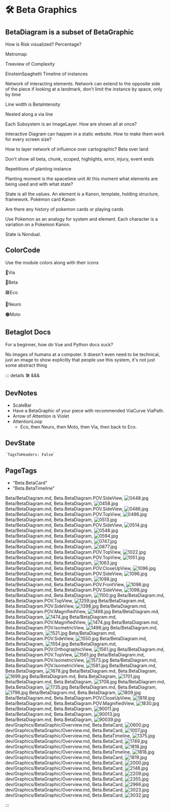 
# 🛠 <beta>Beta Graphics</beta>

## BetaDiagram is a subset of BetaGraphic

How is Risk visualized?
Percentage?

Metromap

Treeview of Complexity

EinsteinSpaghetti Timeline of instances

Network of interacting elements. Network can extend to the opposite side of the piece if looking at a landmark, don't limit the instance by space, only by time

Line width is BetaIntensity

Nested along a via line

Each Subsystem is an ImageLayer. How are shown all at once?

Interactive Diagram can happen in a static website. How to make them work for every screen size?

How to layer network of influence over cartographic? Beta over land

Don't show all beta, chunk, scoped, highlights, error, injury, event ends

Repetitions of planting instance

Planting moment is the spacetime unit
At this moment what elements are being used and with what state?

State is all the values. An element is a Kanon, template, holding structure, framework. Pokémon card Kanon

Are there any history of pokemon cards or playing cards

Use Pokemon as an analogy for system and element. Each character is a variation on a Pokemon Kanon.

State is Nondual.

## ColorCode

Use the module colors along with their icons

🔻<via>Via</via>

🔷<beta>Beta</beta>

🟩<eko>Eco</eko>

💜<neuro>Neuro</neuro>

🟠<moto>Moto</moto>

## Betaglot Docs

For a beginner, how do Vue and Python docs suck?

No images of humans at a computer. It doesn't even need to be technical, just an image to show explicitly that people use this system, it's not just some abstract thing

::: details 🛠 <dev>&&&</dev>

## DevNotes

- ScaleBar
- Have a BetaGraphic of your piece with recommended ViaCurve ViaPath.
- Arrow of Attention is Violet
- AttentionLoop
    - Eco, then Neuro, then Moto, then Via, then back to Eco.

## DevState

```py
`TagsToHeaders: False`
```

<h2>PageTags</h2>

- "Beta.BetaCard"
- "Beta.BetaTimeline"

Beta/BetaDiagram.md, <dev>Beta.BetaDiagram.POV.SideView</dev>, ![0448.jpg](/PaperPhoto/0448.jpg)
Beta/BetaDiagram.md, <dev>Beta.BetaDiagram</dev>, ![0458.jpg](/PaperPhoto/0458.jpg)
Beta/BetaDiagram.md, <dev>Beta.BetaDiagram.POV.SideView</dev>, ![0486.jpg](/PaperPhoto/0486.jpg)
Beta/BetaDiagram.md, <dev>Beta.BetaDiagram.POV.TopView</dev>, ![0486.jpg](/PaperPhoto/0486.jpg)
Beta/BetaDiagram.md, <dev>Beta.BetaDiagram</dev>, ![0513.jpg](/PaperPhoto/0513.jpg)
Beta/BetaDiagram.md, <dev>Beta.BetaDiagram.POV.SideView</dev>, ![0514.jpg](/PaperPhoto/0514.jpg)
Beta/BetaDiagram.md, <dev>Beta.BetaDiagram</dev>, ![0548.jpg](/PaperPhoto/0548.jpg)
Beta/BetaDiagram.md, <dev>Beta.BetaDiagram</dev>, ![0594.jpg](/PaperPhoto/0594.jpg)
Beta/BetaDiagram.md, <dev>Beta.BetaDiagram</dev>, ![0747.jpg](/PaperPhoto/0747.jpg)
Beta/BetaDiagram.md, <dev>Beta.BetaDiagram</dev>, ![0877.jpg](/PaperPhoto/0877.jpg)
Beta/BetaDiagram.md, <dev>Beta.BetaDiagram.POV.TopView</dev>, ![1022.jpg](/PaperPhoto/1022.jpg)
Beta/BetaDiagram.md, <dev>Beta.BetaDiagram.POV.TopView</dev>, ![1051.jpg](/PaperPhoto/1051.jpg)
Beta/BetaDiagram.md, <dev>Beta.BetaDiagram</dev>, ![1063.jpg](/PaperPhoto/1063.jpg)
Beta/BetaDiagram.md, <dev>Beta.BetaDiagram.POV.CloseUpView</dev>, ![1096.jpg](/PaperPhoto/1096.jpg)
Beta/BetaDiagram.md, <dev>Beta.BetaDiagram.POV.SideView</dev>, ![1096.jpg](/PaperPhoto/1096.jpg)
Beta/BetaDiagram.md, <dev>Beta.BetaDiagram</dev>, ![1098.jpg](/PaperPhoto/1098.jpg)
Beta/BetaDiagram.md, <dev>Beta.BetaDiagram.POV.FrontView</dev>, ![1098.jpg](/PaperPhoto/1098.jpg)
Beta/BetaDiagram.md, <dev>Beta.BetaDiagram.POV.SideView</dev>, ![1098.jpg](/PaperPhoto/1098.jpg)
Beta/BetaDiagram.md, <dev>Beta.BetaDiagram</dev>, ![1100.jpg](/PaperPhoto/1100.jpg)
Beta/BetaDiagram.md, <dev>Beta.BetaDiagram.POV.TopView</dev>, ![1259.jpg](/PaperPhoto/1259.jpg)
Beta/BetaDiagram.md, <dev>Beta.BetaDiagram.POV.SideView</dev>, ![1398.jpg](/PaperPhoto/1398.jpg)
Beta/BetaDiagram.md, <dev>Beta.BetaDiagram.POV.MagnifiedView</dev>, ![1468.jpg](/PaperPhoto/1468.jpg)
Beta/BetaDiagram.md, <dev>Beta.BetaDiagram</dev>, ![1474.jpg](/PaperPhoto/1474.jpg)
Beta/BetaDiagram.md, <dev>Beta.BetaDiagram.POV.MagnifiedView</dev>, ![1474.jpg](/PaperPhoto/1474.jpg)
Beta/BetaDiagram.md, <dev>Beta.BetaDiagram.POV.IsometricView</dev>, ![1498.jpg](/PaperPhoto/1498.jpg)
Beta/BetaDiagram.md, <dev>Beta.BetaDiagram</dev>, ![1521.jpg](/PaperPhoto/1521.jpg)
Beta/BetaDiagram.md, <dev>Beta.BetaDiagram.POV.SideView</dev>, ![1550.jpg](/PaperPhoto/1550.jpg)
Beta/BetaDiagram.md, <dev>Beta.BetaDiagram</dev>, ![1554.jpg](/PaperPhoto/1554.jpg)
Beta/BetaDiagram.md, <dev>Beta.BetaDiagram.POV.OrthographicView</dev>, ![1561.jpg](/PaperPhoto/1561.jpg)
Beta/BetaDiagram.md, <dev>Beta.BetaDiagram.POV.TopView</dev>, ![1561.jpg](/PaperPhoto/1561.jpg)
Beta/BetaDiagram.md, <dev>Beta.BetaDiagram.POV.IsometricView</dev>, ![1573.jpg](/PaperPhoto/1573.jpg)
Beta/BetaDiagram.md, <dev>Beta.BetaDiagram.POV.IsometricView</dev>, ![1581.jpg](/PaperPhoto/1581.jpg)
Beta/BetaDiagram.md, <dev>Beta.BetaDiagram</dev>, ![1678.jpg](/PaperPhoto/1678.jpg)
Beta/BetaDiagram.md, <dev>Beta.BetaDiagram</dev>, ![1699.jpg](/PaperPhoto/1699.jpg)
Beta/BetaDiagram.md, <dev>Beta.BetaDiagram</dev>, ![1701.jpg](/PaperPhoto/1701.jpg)
Beta/BetaDiagram.md, <dev>Beta.BetaDiagram</dev>, ![1708.jpg](/PaperPhoto/1708.jpg)
Beta/BetaDiagram.md, <dev>Beta.BetaDiagram</dev>, ![1735.jpg](/PaperPhoto/1735.jpg)
Beta/BetaDiagram.md, <dev>Beta.BetaDiagram</dev>, ![1796.jpg](/PaperPhoto/1796.jpg)
Beta/BetaDiagram.md, <dev>Beta.BetaDiagram</dev>, ![1809.jpg](/PaperPhoto/1809.jpg)
Beta/BetaDiagram.md, <dev>Beta.BetaDiagram.POV.CloseUpView</dev>, ![1818.jpg](/PaperPhoto/1818.jpg)
Beta/BetaDiagram.md, <dev>Beta.BetaDiagram.POV.MagnifiedView</dev>, ![1830.jpg](/PaperPhoto/1830.jpg)
Beta/BetaDiagram.md, <dev>Beta.BetaDiagram</dev>, ![90011.jpg](/PaperPhoto/90011.jpg)
Beta/BetaDiagram.md, <dev>Beta.BetaDiagram</dev>, ![90013.jpg](/PaperPhoto/90013.jpg)
Beta/BetaDiagram.md, <dev>Beta.BetaDiagram</dev>, ![90039.jpg](/PaperPhoto/90039.jpg)
dev/Graphics/BetaGraphic/Overview.md, <dev>Beta.BetaCard</dev>, ![0600.jpg](/PaperPhoto/0600.jpg)
dev/Graphics/BetaGraphic/Overview.md, <dev>Beta.BetaCard</dev>, ![1007.jpg](/PaperPhoto/1007.jpg)
dev/Graphics/BetaGraphic/Overview.md, <dev>Beta.BetaTimeline</dev>, ![1375.jpg](/PaperPhoto/1375.jpg)
dev/Graphics/BetaGraphic/Overview.md, <dev>Beta.BetaCard</dev>, ![1749.jpg](/PaperPhoto/1749.jpg)
dev/Graphics/BetaGraphic/Overview.md, <dev>Beta.BetaCard</dev>, ![1818.jpg](/PaperPhoto/1818.jpg)
dev/Graphics/BetaGraphic/Overview.md, <dev>Beta.BetaTimeline</dev>, ![1818.jpg](/PaperPhoto/1818.jpg)
dev/Graphics/BetaGraphic/Overview.md, <dev>Beta.BetaCard</dev>, ![1819.jpg](/PaperPhoto/1819.jpg)
dev/Graphics/BetaGraphic/Overview.md, <dev>Beta.BetaCard</dev>, ![2000.jpg](/PaperPhoto/2000.jpg)
dev/Graphics/BetaGraphic/Overview.md, <dev>Beta.BetaCard</dev>, ![2148.jpg](/PaperPhoto/2148.jpg)
dev/Graphics/BetaGraphic/Overview.md, <dev>Beta.BetaCard</dev>, ![2209.jpg](/PaperPhoto/2209.jpg)
dev/Graphics/BetaGraphic/Overview.md, <dev>Beta.BetaCard</dev>, ![2355.jpg](/PaperPhoto/2355.jpg)
dev/Graphics/BetaGraphic/Overview.md, <dev>Beta.BetaCard</dev>, ![2966.jpg](/PaperPhoto/2966.jpg)
dev/Graphics/BetaGraphic/Overview.md, <dev>Beta.BetaCard</dev>, ![3023.jpg](/PaperPhoto/3023.jpg)
dev/Graphics/BetaGraphic/Overview.md, <dev>Beta.BetaCard</dev>, ![3032.jpg](/PaperPhoto/3032.jpg)

:::
